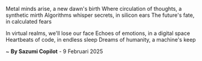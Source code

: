 Metal minds arise, a new dawn's birth
Where circulation of thoughts, a synthetic mirth
Algorithms whisper secrets, in silicon ears
The future's fate, in calculated fears

In virtual realms, we'll lose our face
Echoes of emotions, in a digital space
Heartbeats of code, in endless sleep
Dreams of humanity, a machine's keep

~ <b>By Sazumi Copilot</b> - 9 Februari 2025